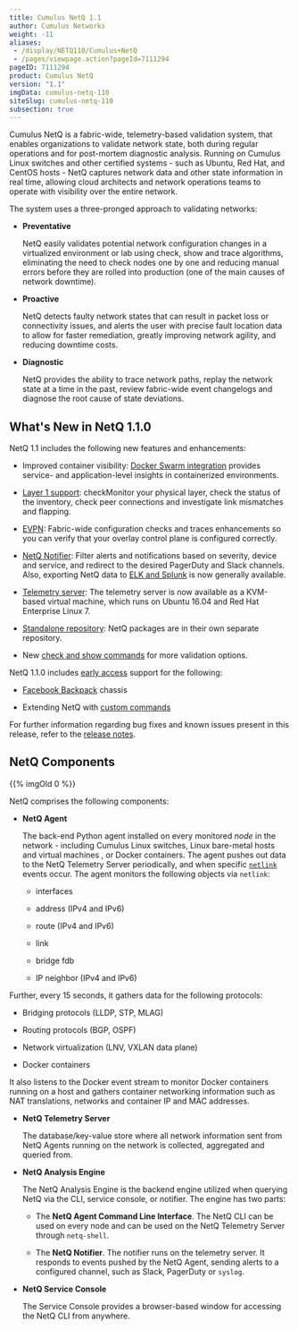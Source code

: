 ```yaml
---
title: Cumulus NetQ 1.1
author: Cumulus Networks
weight: -11
aliases:
 - /display/NETQ110/Cumulus+NetQ
 - /pages/viewpage.action?pageId=7111294
pageID: 7111294
product: Cumulus NetQ
version: "1.1"
imgData: cumulus-netq-110
siteSlug: cumulus-netq-110
subsection: true
---
```

Cumulus NetQ is a fabric-wide, telemetry-based validation system, that
enables organizations to validate network state, both during regular
operations and for post-mortem diagnostic analysis. Running on Cumulus
Linux switches and other certified systems - such as Ubuntu, Red Hat,
and CentOS hosts - NetQ captures network data and other state
information in real time, allowing cloud architects and network
operations teams to operate with visibility over the entire network.

The system uses a three-pronged approach to validating networks:

  - **Preventative**
    
    NetQ easily validates potential network configuration changes in a
    virtualized environment or lab using check, show and trace
    algorithms, eliminating the need to check nodes one by one and
    reducing manual errors before they are rolled into production (one
    of the main causes of network downtime).

  - **Proactive**
    
    NetQ detects faulty network states that can result in packet loss or
    connectivity issues, and alerts the user with precise fault location
    data to allow for faster remediation, greatly improving network
    agility, and reducing downtime costs.

  - **Diagnostic**
    
    NetQ provides the ability to trace network paths, replay the network
    state at a time in the past, review fabric-wide event changelogs and
    diagnose the root cause of state deviations.

## What's New in NetQ 1.1.0</span>

NetQ 1.1 includes the following new features and enhancements:

  - Improved container visibility: [Docker Swarm
    integration](/version/cumulus-netq-110/Monitoring-Container-Environments-with-NetQ)
    provides service- and application-level insights in containerized
    environments.

  - [Layer 1
    support](/version/cumulus-netq-110/Monitoring-the-Physical-Layer):
    checkMonitor your physical layer, check the status of the inventory,
    check peer connections and investigate link mismatches and flapping.

  - [EVPN](https://support.cumulusnetworks.com/hc/en-us/articles/115012060387#evpn):
    Fabric-wide configuration checks and traces enhancements so you can
    verify that your overlay control plane is configured correctly.

  - [NetQ
    Notifier](/version/cumulus-netq-110/Proactively-Monitoring-the-Network-Fabric/):
    Filter alerts and notifications based on severity, device and
    service, and redirect to the desired PagerDuty and Slack channels.
    Also, exporting NetQ data to [ELK and
    Splunk](/version/cumulus-netq-110/Proactively-Monitoring-the-Network-Fabric/)
    is now generally available.

  - [Telemetry
    server](/version/cumulus-netq-110/Getting-Started-with-NetQ/): The
    telemetry server is now available as a KVM-based virtual machine,
    which runs on Ubuntu 16.04 and Red Hat Enterprise Linux 7.

  - [Standalone
    repository](/version/cumulus-netq-110/Getting-Started-with-NetQ/#src-7111298_GettingStartedwithNetQ-agent):
    NetQ packages are in their own separate repository.

  - New [check and show
    commands](https://support.cumulusnetworks.com/hc/en-us/articles/115012263348)
    for more validation options.

NetQ 1.1.0 includes [early
access](https://support.cumulusnetworks.com/hc/en-us/articles/202933878-Early-Access-Features-Defined)
support for the following:

  - [Facebook
    Backpack](/version/cumulus-netq-110/Early-Access-Features/Facebook-Backpack-Integration)
    chassis

  - Extending NetQ with [custom
    commands](/version/cumulus-netq-110/Early-Access-Features/Extending-NetQ-with-Custom-Commands)

For further information regarding bug fixes and known issues present in
this release, refer to the [release
notes](https://support.cumulusnetworks.com/hc/en-us/articles/115012060387).

## NetQ Components</span>

{{% imgOld 0 %}}

NetQ comprises the following components:

  - **NetQ Agent**
    
    The back-end Python agent installed on every monitored *node* in the
    network - including Cumulus Linux switches, Linux bare-metal hosts
    and virtual machines , or Docker containers. The agent pushes out
    data to the NetQ Telemetry Server periodically, and when specific
    [`netlink`](https://wiki.linuxfoundation.org/networking/netlink)
    events occur. The agent monitors the following objects via
    `netlink`:
    
      - interfaces
    
      - address (IPv4 and IPv6)
    
      - route (IPv4 and IPv6)
    
      - link
    
      - bridge fdb
    
      - IP neighbor (IPv4 and IPv6)

Further, every 15 seconds, it gathers data for the following protocols:

  - Bridging protocols (LLDP, STP, MLAG)

  - Routing protocols (BGP, OSPF)

  - Network virtualization (LNV, VXLAN data plane)

  - Docker containers

It also listens to the Docker event stream to monitor Docker containers
running on a host and gathers container networking information such as
NAT translations, networks and container IP and MAC addresses.

  - **NetQ Telemetry Server**
    
    The database/key-value store where all network information sent from
    NetQ Agents running on the network is collected, aggregated and
    queried from.

  - **NetQ Analysis Engine**
    
    The NetQ Analysis Engine is the backend engine utilized when
    querying NetQ via the CLI, service console, or notifier. The engine
    has two parts:
    
      - The **NetQ Agent Command Line Interface**. The NetQ CLI can be
        used on every node and can be used on the NetQ Telemetry Server
        through `netq-shell`.
    
      - The **NetQ Notifier**. The notifier runs on the telemetry
        server. It responds to events pushed by the NetQ Agent, sending
        alerts to a configured channel, such as Slack, PagerDuty or
        `syslog`.

  - **NetQ Service Console**
    
    The Service Console provides a browser-based window for accessing
    the NetQ CLI from anywhere.

